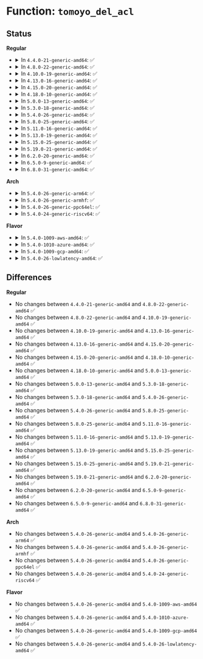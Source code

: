 # Function: <code>tomoyo_del_acl</code>

## Status
<b>Regular</b>
<ul>
<li>
<details>
<summary>In <code>4.4.0-21-generic-amd64</code>: ✅</summary>

```c
void tomoyo_del_acl(struct list_head * element)
```

```json
{
  "name": "tomoyo_del_acl",
  "collision_type": "Unique Static",
  "inline_type": "No",
  "funcs": [
    {
      "addr": 18446744071582449440,
      "name": "tomoyo_del_acl",
      "external": false,
      "loc": "security/tomoyo/gc.c:150",
      "file": "security/tomoyo/gc.c",
      "inline": "seen, unknown",
      "caller_inline": [],
      "caller_func": [
        "security/tomoyo/gc.c:tomoyo_try_to_gc",
        "security/tomoyo/gc.c:tomoyo_try_to_gc"
      ]
    }
  ],
  "symbols": [
    {
      "addr": 18446744071582449440,
      "name": "tomoyo_del_acl",
      "section": ".text",
      "bind": "STB_LOCAL",
      "size": 226
    }
  ]
}
```
</details>
</li>
<li>
<details>
<summary>In <code>4.8.0-22-generic-amd64</code>: ✅</summary>

```c
void tomoyo_del_acl(struct list_head * element)
```

```json
{
  "name": "tomoyo_del_acl",
  "collision_type": "Unique Static",
  "inline_type": "No",
  "funcs": [
    {
      "addr": 18446744071582671600,
      "name": "tomoyo_del_acl",
      "external": false,
      "loc": "security/tomoyo/gc.c:150",
      "file": "security/tomoyo/gc.c",
      "inline": "seen, unknown",
      "caller_inline": [],
      "caller_func": [
        "security/tomoyo/gc.c:tomoyo_try_to_gc",
        "security/tomoyo/gc.c:tomoyo_try_to_gc"
      ]
    }
  ],
  "symbols": [
    {
      "addr": 18446744071582671600,
      "name": "tomoyo_del_acl",
      "section": ".text",
      "bind": "STB_LOCAL",
      "size": 226
    }
  ]
}
```
</details>
</li>
<li>
<details>
<summary>In <code>4.10.0-19-generic-amd64</code>: ✅</summary>

```c
void tomoyo_del_acl(struct list_head * element)
```

```json
{
  "name": "tomoyo_del_acl",
  "collision_type": "Unique Static",
  "inline_type": "No",
  "funcs": [
    {
      "addr": 18446744071582764656,
      "name": "tomoyo_del_acl",
      "external": false,
      "loc": "security/tomoyo/gc.c:150",
      "file": "security/tomoyo/gc.c",
      "inline": "seen, unknown",
      "caller_inline": [],
      "caller_func": [
        "security/tomoyo/gc.c:tomoyo_try_to_gc",
        "security/tomoyo/gc.c:tomoyo_try_to_gc"
      ]
    }
  ],
  "symbols": [
    {
      "addr": 18446744071582764656,
      "name": "tomoyo_del_acl",
      "section": ".text",
      "bind": "STB_LOCAL",
      "size": 226
    }
  ]
}
```
</details>
</li>
<li>
<details>
<summary>In <code>4.13.0-16-generic-amd64</code>: ✅</summary>

```c
void tomoyo_del_acl(struct list_head * element)
```

```json
{
  "name": "tomoyo_del_acl",
  "collision_type": "Unique Static",
  "inline_type": "No",
  "funcs": [
    {
      "addr": 18446744071582857200,
      "name": "tomoyo_del_acl",
      "external": false,
      "loc": "security/tomoyo/gc.c:150",
      "file": "security/tomoyo/gc.c",
      "inline": "seen, unknown",
      "caller_inline": [],
      "caller_func": [
        "security/tomoyo/gc.c:tomoyo_try_to_gc",
        "security/tomoyo/gc.c:tomoyo_try_to_gc"
      ]
    }
  ],
  "symbols": [
    {
      "addr": 18446744071582857200,
      "name": "tomoyo_del_acl",
      "section": ".text",
      "bind": "STB_LOCAL",
      "size": 222
    }
  ]
}
```
</details>
</li>
<li>
<details>
<summary>In <code>4.15.0-20-generic-amd64</code>: ✅</summary>

```c
void tomoyo_del_acl(struct list_head * element)
```

```json
{
  "name": "tomoyo_del_acl",
  "collision_type": "Unique Static",
  "inline_type": "No",
  "funcs": [
    {
      "addr": 18446744071583014144,
      "name": "tomoyo_del_acl",
      "external": false,
      "loc": "security/tomoyo/gc.c:151",
      "file": "security/tomoyo/gc.c",
      "inline": "seen, unknown",
      "caller_inline": [],
      "caller_func": [
        "security/tomoyo/gc.c:tomoyo_try_to_gc",
        "security/tomoyo/gc.c:tomoyo_try_to_gc"
      ]
    }
  ],
  "symbols": [
    {
      "addr": 18446744071583014144,
      "name": "tomoyo_del_acl",
      "section": ".text",
      "bind": "STB_LOCAL",
      "size": 222
    }
  ]
}
```
</details>
</li>
<li>
<details>
<summary>In <code>4.18.0-10-generic-amd64</code>: ✅</summary>

```c
void tomoyo_del_acl(struct list_head * element)
```

```json
{
  "name": "tomoyo_del_acl",
  "collision_type": "Unique Static",
  "inline_type": "No",
  "funcs": [
    {
      "addr": 18446744071583214752,
      "name": "tomoyo_del_acl",
      "external": false,
      "loc": "security/tomoyo/gc.c:151",
      "file": "security/tomoyo/gc.c",
      "inline": "seen, unknown",
      "caller_inline": [],
      "caller_func": [
        "security/tomoyo/gc.c:tomoyo_try_to_gc",
        "security/tomoyo/gc.c:tomoyo_try_to_gc"
      ]
    }
  ],
  "symbols": [
    {
      "addr": 18446744071583214752,
      "name": "tomoyo_del_acl",
      "section": ".text",
      "bind": "STB_LOCAL",
      "size": 221
    }
  ]
}
```
</details>
</li>
<li>
<details>
<summary>In <code>5.0.0-13-generic-amd64</code>: ✅</summary>

```c
void tomoyo_del_acl(struct list_head * element)
```

```json
{
  "name": "tomoyo_del_acl",
  "collision_type": "Unique Static",
  "inline_type": "No",
  "funcs": [
    {
      "addr": 18446744071583331696,
      "name": "tomoyo_del_acl",
      "external": false,
      "loc": "security/tomoyo/gc.c:151",
      "file": "security/tomoyo/gc.c",
      "inline": "seen, unknown",
      "caller_inline": [],
      "caller_func": [
        "security/tomoyo/gc.c:tomoyo_try_to_gc",
        "security/tomoyo/gc.c:tomoyo_try_to_gc"
      ]
    }
  ],
  "symbols": [
    {
      "addr": 18446744071583331696,
      "name": "tomoyo_del_acl",
      "section": ".text",
      "bind": "STB_LOCAL",
      "size": 244
    }
  ]
}
```
</details>
</li>
<li>
<details>
<summary>In <code>5.3.0-18-generic-amd64</code>: ✅</summary>

```c
void tomoyo_del_acl(struct list_head * element)
```

```json
{
  "name": "tomoyo_del_acl",
  "collision_type": "Unique Static",
  "inline_type": "No",
  "funcs": [
    {
      "addr": 18446744071583519104,
      "name": "tomoyo_del_acl",
      "external": false,
      "loc": "security/tomoyo/gc.c:156",
      "file": "security/tomoyo/gc.c",
      "inline": "seen, unknown",
      "caller_inline": [],
      "caller_func": [
        "security/tomoyo/gc.c:tomoyo_try_to_gc",
        "security/tomoyo/gc.c:tomoyo_try_to_gc"
      ]
    }
  ],
  "symbols": [
    {
      "addr": 18446744071583519104,
      "name": "tomoyo_del_acl",
      "section": ".text",
      "bind": "STB_LOCAL",
      "size": 247
    }
  ]
}
```
</details>
</li>
<li>
<details>
<summary>In <code>5.4.0-26-generic-amd64</code>: ✅</summary>

```c
void tomoyo_del_acl(struct list_head * element)
```

```json
{
  "name": "tomoyo_del_acl",
  "collision_type": "Unique Static",
  "inline_type": "No",
  "funcs": [
    {
      "addr": 18446744071583624992,
      "name": "tomoyo_del_acl",
      "external": false,
      "loc": "security/tomoyo/gc.c:156",
      "file": "security/tomoyo/gc.c",
      "inline": "seen, unknown",
      "caller_inline": [],
      "caller_func": [
        "security/tomoyo/gc.c:tomoyo_try_to_gc",
        "security/tomoyo/gc.c:tomoyo_try_to_gc"
      ]
    }
  ],
  "symbols": [
    {
      "addr": 18446744071583624992,
      "name": "tomoyo_del_acl",
      "section": ".text",
      "bind": "STB_LOCAL",
      "size": 247
    }
  ]
}
```
</details>
</li>
<li>
<details>
<summary>In <code>5.8.0-25-generic-amd64</code>: ✅</summary>

```c
void tomoyo_del_acl(struct list_head * element)
```

```json
{
  "name": "tomoyo_del_acl",
  "collision_type": "Unique Static",
  "inline_type": "No",
  "funcs": [
    {
      "addr": 18446744071583982512,
      "name": "tomoyo_del_acl",
      "external": false,
      "loc": "security/tomoyo/gc.c:156",
      "file": "security/tomoyo/gc.c",
      "inline": "seen, unknown",
      "caller_inline": [],
      "caller_func": [
        "security/tomoyo/gc.c:tomoyo_try_to_gc",
        "security/tomoyo/gc.c:tomoyo_try_to_gc"
      ]
    }
  ],
  "symbols": [
    {
      "addr": 18446744071583982512,
      "name": "tomoyo_del_acl",
      "section": ".text",
      "bind": "STB_LOCAL",
      "size": 268
    }
  ]
}
```
</details>
</li>
<li>
<details>
<summary>In <code>5.11.0-16-generic-amd64</code>: ✅</summary>

```c
void tomoyo_del_acl(struct list_head * element)
```

```json
{
  "name": "tomoyo_del_acl",
  "collision_type": "Unique Static",
  "inline_type": "No",
  "funcs": [
    {
      "addr": 18446744071584102320,
      "name": "tomoyo_del_acl",
      "external": false,
      "loc": "security/tomoyo/gc.c:156",
      "file": "security/tomoyo/gc.c",
      "inline": "seen, unknown",
      "caller_inline": [],
      "caller_func": [
        "security/tomoyo/gc.c:tomoyo_try_to_gc",
        "security/tomoyo/gc.c:tomoyo_try_to_gc"
      ]
    }
  ],
  "symbols": [
    {
      "addr": 18446744071584102320,
      "name": "tomoyo_del_acl",
      "section": ".text",
      "bind": "STB_LOCAL",
      "size": 268
    }
  ]
}
```
</details>
</li>
<li>
<details>
<summary>In <code>5.13.0-19-generic-amd64</code>: ✅</summary>

```c
void tomoyo_del_acl(struct list_head * element)
```

```json
{
  "name": "tomoyo_del_acl",
  "collision_type": "Unique Static",
  "inline_type": "No",
  "funcs": [
    {
      "addr": 18446744071584129424,
      "name": "tomoyo_del_acl",
      "external": false,
      "loc": "security/tomoyo/gc.c:156",
      "file": "security/tomoyo/gc.c",
      "inline": "seen, unknown",
      "caller_inline": [],
      "caller_func": [
        "security/tomoyo/gc.c:tomoyo_try_to_gc",
        "security/tomoyo/gc.c:tomoyo_try_to_gc"
      ]
    }
  ],
  "symbols": [
    {
      "addr": 18446744071584129424,
      "name": "tomoyo_del_acl",
      "section": ".text",
      "bind": "STB_LOCAL",
      "size": 268
    }
  ]
}
```
</details>
</li>
<li>
<details>
<summary>In <code>5.15.0-25-generic-amd64</code>: ✅</summary>

```c
void tomoyo_del_acl(struct list_head * element)
```

```json
{
  "name": "tomoyo_del_acl",
  "collision_type": "Unique Static",
  "inline_type": "No",
  "funcs": [
    {
      "addr": 18446744071584512032,
      "name": "tomoyo_del_acl",
      "external": false,
      "loc": "security/tomoyo/gc.c:156",
      "file": "security/tomoyo/gc.c",
      "inline": "seen, unknown",
      "caller_inline": [],
      "caller_func": [
        "security/tomoyo/gc.c:tomoyo_try_to_gc",
        "security/tomoyo/gc.c:tomoyo_try_to_gc"
      ]
    }
  ],
  "symbols": [
    {
      "addr": 18446744071584512032,
      "name": "tomoyo_del_acl",
      "section": ".text",
      "bind": "STB_LOCAL",
      "size": 268
    }
  ]
}
```
</details>
</li>
<li>
<details>
<summary>In <code>5.19.0-21-generic-amd64</code>: ✅</summary>

```c
void tomoyo_del_acl(struct list_head * element)
```

```json
{
  "name": "tomoyo_del_acl",
  "collision_type": "Unique Static",
  "inline_type": "No",
  "funcs": [
    {
      "addr": 18446744071585149872,
      "name": "tomoyo_del_acl",
      "external": false,
      "loc": "security/tomoyo/gc.c:156",
      "file": "security/tomoyo/gc.c",
      "inline": "seen, unknown",
      "caller_inline": [],
      "caller_func": [
        "security/tomoyo/gc.c:tomoyo_try_to_gc",
        "security/tomoyo/gc.c:tomoyo_try_to_gc"
      ]
    }
  ],
  "symbols": [
    {
      "addr": 18446744071585149872,
      "name": "tomoyo_del_acl",
      "section": ".text",
      "bind": "STB_LOCAL",
      "size": 328
    }
  ]
}
```
</details>
</li>
<li>
<details>
<summary>In <code>6.2.0-20-generic-amd64</code>: ✅</summary>

```c
void tomoyo_del_acl(struct list_head * element)
```

```json
{
  "name": "tomoyo_del_acl",
  "collision_type": "Unique Static",
  "inline_type": "No",
  "funcs": [
    {
      "addr": 18446744071585875280,
      "name": "tomoyo_del_acl",
      "external": false,
      "loc": "security/tomoyo/gc.c:156",
      "file": "security/tomoyo/gc.c",
      "inline": "seen, unknown",
      "caller_inline": [],
      "caller_func": [
        "security/tomoyo/gc.c:tomoyo_try_to_gc",
        "security/tomoyo/gc.c:tomoyo_try_to_gc"
      ]
    }
  ],
  "symbols": [
    {
      "addr": 18446744071585875280,
      "name": "tomoyo_del_acl",
      "section": ".text",
      "bind": "STB_LOCAL",
      "size": 328
    }
  ]
}
```
</details>
</li>
<li>
<details>
<summary>In <code>6.5.0-9-generic-amd64</code>: ✅</summary>

```c
void tomoyo_del_acl(struct list_head * element)
```

```json
{
  "name": "tomoyo_del_acl",
  "collision_type": "Unique Static",
  "inline_type": "No",
  "funcs": [
    {
      "addr": 18446744071586107472,
      "name": "tomoyo_del_acl",
      "external": false,
      "loc": "security/tomoyo/gc.c:156",
      "file": "security/tomoyo/gc.c",
      "inline": "seen, unknown",
      "caller_inline": [],
      "caller_func": [
        "security/tomoyo/gc.c:tomoyo_try_to_gc",
        "security/tomoyo/gc.c:tomoyo_try_to_gc"
      ]
    }
  ],
  "symbols": [
    {
      "addr": 18446744071586107472,
      "name": "tomoyo_del_acl",
      "section": ".text",
      "bind": "STB_LOCAL",
      "size": 324
    }
  ]
}
```
</details>
</li>
<li>
<details>
<summary>In <code>6.8.0-31-generic-amd64</code>: ✅</summary>

```c
void tomoyo_del_acl(struct list_head * element)
```

```json
{
  "name": "tomoyo_del_acl",
  "collision_type": "Unique Static",
  "inline_type": "No",
  "funcs": [
    {
      "addr": 18446744071586356768,
      "name": "tomoyo_del_acl",
      "external": false,
      "loc": "security/tomoyo/gc.c:156",
      "file": "security/tomoyo/gc.c",
      "inline": "seen, unknown",
      "caller_inline": [],
      "caller_func": [
        "security/tomoyo/gc.c:tomoyo_try_to_gc",
        "security/tomoyo/gc.c:tomoyo_try_to_gc"
      ]
    }
  ],
  "symbols": [
    {
      "addr": 18446744071586356768,
      "name": "tomoyo_del_acl",
      "section": ".text",
      "bind": "STB_LOCAL",
      "size": 324
    }
  ]
}
```
</details>
</li>
</ul>
<b>Arch</b>
<ul>
<li>
<details>
<summary>In <code>5.4.0-26-generic-arm64</code>: ✅</summary>

```c
void tomoyo_del_acl(struct list_head * element)
```

```json
{
  "name": "tomoyo_del_acl",
  "collision_type": "Unique Static",
  "inline_type": "No",
  "funcs": [
    {
      "addr": 18446603336495409488,
      "name": "tomoyo_del_acl",
      "external": false,
      "loc": "security/tomoyo/gc.c:156",
      "file": "security/tomoyo/gc.c",
      "inline": "seen, unknown",
      "caller_inline": [],
      "caller_func": [
        "security/tomoyo/gc.c:tomoyo_try_to_gc",
        "security/tomoyo/gc.c:tomoyo_try_to_gc"
      ]
    }
  ],
  "symbols": [
    {
      "addr": 18446603336495409488,
      "name": "tomoyo_del_acl",
      "section": ".text",
      "bind": "STB_LOCAL",
      "size": 452
    }
  ]
}
```
</details>
</li>
<li>
<details>
<summary>In <code>5.4.0-26-generic-armhf</code>: ✅</summary>

```c
void tomoyo_del_acl(struct list_head * element)
```

```json
{
  "name": "tomoyo_del_acl",
  "collision_type": "Unique Static",
  "inline_type": "No",
  "funcs": [
    {
      "addr": 3228780952,
      "name": "tomoyo_del_acl",
      "external": false,
      "loc": "security/tomoyo/gc.c:156",
      "file": "security/tomoyo/gc.c",
      "inline": "seen, unknown",
      "caller_inline": [],
      "caller_func": [
        "security/tomoyo/gc.c:tomoyo_try_to_gc",
        "security/tomoyo/gc.c:tomoyo_try_to_gc"
      ]
    }
  ],
  "symbols": [
    {
      "addr": 3228780952,
      "name": "tomoyo_del_acl",
      "section": ".text",
      "bind": "STB_LOCAL",
      "size": 336
    }
  ]
}
```
</details>
</li>
<li>
<details>
<summary>In <code>5.4.0-26-generic-ppc64el</code>: ✅</summary>

```c
void tomoyo_del_acl(struct list_head * element)
```

```json
{
  "name": "tomoyo_del_acl",
  "collision_type": "Unique Static",
  "inline_type": "No",
  "funcs": [
    {
      "addr": 13835058055289443232,
      "name": "tomoyo_del_acl",
      "external": false,
      "loc": "security/tomoyo/gc.c:156",
      "file": "security/tomoyo/gc.c",
      "inline": "seen, unknown",
      "caller_inline": [],
      "caller_func": [
        "security/tomoyo/gc.c:tomoyo_try_to_gc",
        "security/tomoyo/gc.c:tomoyo_try_to_gc"
      ]
    }
  ],
  "symbols": [
    {
      "addr": 13835058055289443232,
      "name": "tomoyo_del_acl",
      "section": ".text",
      "bind": "STB_LOCAL",
      "size": 604
    }
  ]
}
```
</details>
</li>
<li>
<details>
<summary>In <code>5.4.0-24-generic-riscv64</code>: ✅</summary>

```c
void tomoyo_del_acl(struct list_head * element)
```

```json
{
  "name": "tomoyo_del_acl",
  "collision_type": "Unique Static",
  "inline_type": "No",
  "funcs": [
    {
      "addr": 18446743936274607510,
      "name": "tomoyo_del_acl",
      "external": false,
      "loc": "security/tomoyo/gc.c:156",
      "file": "security/tomoyo/gc.c",
      "inline": "seen, unknown",
      "caller_inline": [],
      "caller_func": [
        "security/tomoyo/gc.c:tomoyo_try_to_gc",
        "security/tomoyo/gc.c:tomoyo_try_to_gc"
      ]
    }
  ],
  "symbols": [
    {
      "addr": 18446743936274607510,
      "name": "tomoyo_del_acl",
      "section": ".text",
      "bind": "STB_LOCAL",
      "size": 384
    }
  ]
}
```
</details>
</li>
</ul>
<b>Flavor</b>
<ul>
<li>
<details>
<summary>In <code>5.4.0-1009-aws-amd64</code>: ✅</summary>

```c
void tomoyo_del_acl(struct list_head * element)
```

```json
{
  "name": "tomoyo_del_acl",
  "collision_type": "Unique Static",
  "inline_type": "No",
  "funcs": [
    {
      "addr": 18446744071583593728,
      "name": "tomoyo_del_acl",
      "external": false,
      "loc": "security/tomoyo/gc.c:156",
      "file": "security/tomoyo/gc.c",
      "inline": "seen, unknown",
      "caller_inline": [],
      "caller_func": [
        "security/tomoyo/gc.c:tomoyo_try_to_gc",
        "security/tomoyo/gc.c:tomoyo_try_to_gc"
      ]
    }
  ],
  "symbols": [
    {
      "addr": 18446744071583593728,
      "name": "tomoyo_del_acl",
      "section": ".text",
      "bind": "STB_LOCAL",
      "size": 247
    }
  ]
}
```
</details>
</li>
<li>
<details>
<summary>In <code>5.4.0-1010-azure-amd64</code>: ✅</summary>

```c
void tomoyo_del_acl(struct list_head * element)
```

```json
{
  "name": "tomoyo_del_acl",
  "collision_type": "Unique Static",
  "inline_type": "No",
  "funcs": [
    {
      "addr": 18446744071583530784,
      "name": "tomoyo_del_acl",
      "external": false,
      "loc": "security/tomoyo/gc.c:156",
      "file": "security/tomoyo/gc.c",
      "inline": "seen, unknown",
      "caller_inline": [],
      "caller_func": [
        "security/tomoyo/gc.c:tomoyo_try_to_gc",
        "security/tomoyo/gc.c:tomoyo_try_to_gc"
      ]
    }
  ],
  "symbols": [
    {
      "addr": 18446744071583530784,
      "name": "tomoyo_del_acl",
      "section": ".text",
      "bind": "STB_LOCAL",
      "size": 247
    }
  ]
}
```
</details>
</li>
<li>
<details>
<summary>In <code>5.4.0-1009-gcp-amd64</code>: ✅</summary>

```c
void tomoyo_del_acl(struct list_head * element)
```

```json
{
  "name": "tomoyo_del_acl",
  "collision_type": "Unique Static",
  "inline_type": "No",
  "funcs": [
    {
      "addr": 18446744071583577504,
      "name": "tomoyo_del_acl",
      "external": false,
      "loc": "security/tomoyo/gc.c:156",
      "file": "security/tomoyo/gc.c",
      "inline": "seen, unknown",
      "caller_inline": [],
      "caller_func": [
        "security/tomoyo/gc.c:tomoyo_try_to_gc",
        "security/tomoyo/gc.c:tomoyo_try_to_gc"
      ]
    }
  ],
  "symbols": [
    {
      "addr": 18446744071583577504,
      "name": "tomoyo_del_acl",
      "section": ".text",
      "bind": "STB_LOCAL",
      "size": 247
    }
  ]
}
```
</details>
</li>
<li>
<details>
<summary>In <code>5.4.0-26-lowlatency-amd64</code>: ✅</summary>

```c
void tomoyo_del_acl(struct list_head * element)
```

```json
{
  "name": "tomoyo_del_acl",
  "collision_type": "Unique Static",
  "inline_type": "No",
  "funcs": [
    {
      "addr": 18446744071583674672,
      "name": "tomoyo_del_acl",
      "external": false,
      "loc": "security/tomoyo/gc.c:156",
      "file": "security/tomoyo/gc.c",
      "inline": "seen, unknown",
      "caller_inline": [],
      "caller_func": [
        "security/tomoyo/gc.c:tomoyo_try_to_gc",
        "security/tomoyo/gc.c:tomoyo_try_to_gc"
      ]
    }
  ],
  "symbols": [
    {
      "addr": 18446744071583674672,
      "name": "tomoyo_del_acl",
      "section": ".text",
      "bind": "STB_LOCAL",
      "size": 247
    }
  ]
}
```
</details>
</li>
</ul>

## Differences
<b>Regular</b>
<ul>
<li>
No changes between <code>4.4.0-21-generic-amd64</code> and <code>4.8.0-22-generic-amd64</code> ✅
</li>
<li>
No changes between <code>4.8.0-22-generic-amd64</code> and <code>4.10.0-19-generic-amd64</code> ✅
</li>
<li>
No changes between <code>4.10.0-19-generic-amd64</code> and <code>4.13.0-16-generic-amd64</code> ✅
</li>
<li>
No changes between <code>4.13.0-16-generic-amd64</code> and <code>4.15.0-20-generic-amd64</code> ✅
</li>
<li>
No changes between <code>4.15.0-20-generic-amd64</code> and <code>4.18.0-10-generic-amd64</code> ✅
</li>
<li>
No changes between <code>4.18.0-10-generic-amd64</code> and <code>5.0.0-13-generic-amd64</code> ✅
</li>
<li>
No changes between <code>5.0.0-13-generic-amd64</code> and <code>5.3.0-18-generic-amd64</code> ✅
</li>
<li>
No changes between <code>5.3.0-18-generic-amd64</code> and <code>5.4.0-26-generic-amd64</code> ✅
</li>
<li>
No changes between <code>5.4.0-26-generic-amd64</code> and <code>5.8.0-25-generic-amd64</code> ✅
</li>
<li>
No changes between <code>5.8.0-25-generic-amd64</code> and <code>5.11.0-16-generic-amd64</code> ✅
</li>
<li>
No changes between <code>5.11.0-16-generic-amd64</code> and <code>5.13.0-19-generic-amd64</code> ✅
</li>
<li>
No changes between <code>5.13.0-19-generic-amd64</code> and <code>5.15.0-25-generic-amd64</code> ✅
</li>
<li>
No changes between <code>5.15.0-25-generic-amd64</code> and <code>5.19.0-21-generic-amd64</code> ✅
</li>
<li>
No changes between <code>5.19.0-21-generic-amd64</code> and <code>6.2.0-20-generic-amd64</code> ✅
</li>
<li>
No changes between <code>6.2.0-20-generic-amd64</code> and <code>6.5.0-9-generic-amd64</code> ✅
</li>
<li>
No changes between <code>6.5.0-9-generic-amd64</code> and <code>6.8.0-31-generic-amd64</code> ✅
</li>
</ul>
<b>Arch</b>
<ul>
<li>
No changes between <code>5.4.0-26-generic-amd64</code> and <code>5.4.0-26-generic-arm64</code> ✅
</li>
<li>
No changes between <code>5.4.0-26-generic-amd64</code> and <code>5.4.0-26-generic-armhf</code> ✅
</li>
<li>
No changes between <code>5.4.0-26-generic-amd64</code> and <code>5.4.0-26-generic-ppc64el</code> ✅
</li>
<li>
No changes between <code>5.4.0-26-generic-amd64</code> and <code>5.4.0-24-generic-riscv64</code> ✅
</li>
</ul>
<b>Flavor</b>
<ul>
<li>
No changes between <code>5.4.0-26-generic-amd64</code> and <code>5.4.0-1009-aws-amd64</code> ✅
</li>
<li>
No changes between <code>5.4.0-26-generic-amd64</code> and <code>5.4.0-1010-azure-amd64</code> ✅
</li>
<li>
No changes between <code>5.4.0-26-generic-amd64</code> and <code>5.4.0-1009-gcp-amd64</code> ✅
</li>
<li>
No changes between <code>5.4.0-26-generic-amd64</code> and <code>5.4.0-26-lowlatency-amd64</code> ✅
</li>
</ul>
